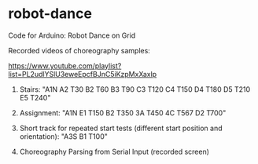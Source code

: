 # robot-dance

Code for Arduino:
Robot Dance on Grid

Recorded videos of choreography samples:

https://www.youtube.com/playlist?list=PL2udlYSlU3eweEpcfBJnC5iKzpMxXaxlp

 1.  Stairs:
 "A1N A2 T30 B2 T60 B3 T90 C3 T120 C4 T150 D4 T180 D5 T210 E5 T240"
 
 2.  Assignment:
 "A1N E1 T150 B2 T350 3A T450 4C T567 D2 T700"
 
 3.  Short track for repeated start tests (different start position and orientation):
 "A3S B1 T100"
 
 4.  Choreography Parsing from Serial Input (recorded screen)
